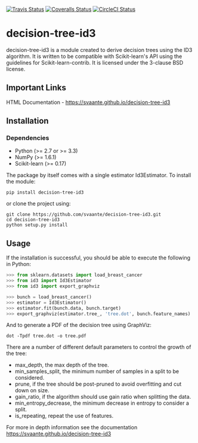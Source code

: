 [![Travis Status](https://travis-ci.org/svaante/decision-tree-id3.svg?branch=master)](https://travis-ci.org/svaante/decision-tree-id3)
[![Coveralls Status](https://coveralls.io/repos/github/svaante/decision-tree-id3/badge.svg?branch=master)](https://coveralls.io/github/svaante/decision-tree-id3?branch=master)
[![CircleCI Status](https://circleci.com/gh/svaante/decision-tree-id3.svg?style=shield&circle-token=:circle-token)](https://circleci.com/gh/svaante/decision-tree-id3/tree/master)

# decision-tree-id3
decision-tree-id3 is a module created to derive decision trees using the ID3 algorithm. It is written to be compatible with Scikit-learn's API using the guidelines for Scikit-learn-contrib. It is licensed under the 3-clause BSD license.

## Important Links
HTML Documentation - https://svaante.github.io/decision-tree-id3

## Installation
### Dependencies
  - Python (>= 2.7 or >= 3.3)
  - NumPy (>= 1.6.1)
  - Scikit-learn (>= 0.17)
  
The package by itself comes with a single estimator Id3Estimator.
To install the module:
```
pip install decision-tree-id3
```
or clone the project using:
```
git clone https://github.com/svaante/decision-tree-id3.git
cd decision-tree-id3
python setup.py install
```

## Usage
If the installation is successful, you should be able to execute the following in Python:
```python
>>> from sklearn.datasets import load_breast_cancer
>>> from id3 import Id3Estimator
>>> from id3 import export_graphviz

>>> bunch = load_breast_cancer()
>>> estimator = Id3Estimator()
>>> estimator.fit(bunch.data, bunch.target)
>>> export_graphviz(estimator.tree_, 'tree.dot', bunch.feature_names)
```
And to generate a PDF of the decision tree using GraphViz:
```shell
dot -Tpdf tree.dot -o tree.pdf
```

There are a number of different default parameters to control the growth of the tree:
  - max_depth, the max depth of the tree.
  - min_samples_split, the minimum number of samples in a split to be considered.
  - prune, if the tree should be post-pruned to avoid overfitting and cut down on size.
  - gain_ratio, if the algorithm should use gain ratio when splitting the data.
  - min_entropy_decrease, the minimum decrease in entropy to consider a split.
  - is_repeating, repeat the use of features.
  
  For more in depth information see the documentation https://svaante.github.io/decision-tree-id3
